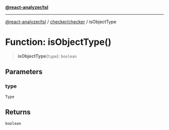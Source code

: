 [**@react-analyzer/tsl**](../../../README.md)

***

[@react-analyzer/tsl](../../../README.md) / [checker/checker](../README.md) / isObjectType

# Function: isObjectType()

> **isObjectType**(`type`): `boolean`

## Parameters

### type

`Type`

## Returns

`boolean`
